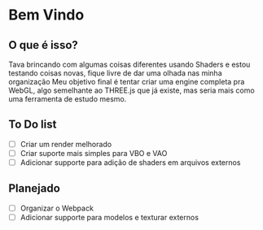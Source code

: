 # Bem Vindo

## O que é isso?

Tava brincando com algumas coisas diferentes usando Shaders e estou testando coisas novas, fique livre de dar uma olhada nas minha organização
Meu objetivo final é tentar criar uma engine completa pra WebGL, algo semelhante ao THREE.js que já existe, mas seria mais como uma ferramenta de estudo mesmo.

## To Do list

- [ ] Criar um render melhorado
- [ ] Criar suporte mais simples para VBO e VAO
- [ ] Adicionar supporte para adição de shaders em arquivos externos

## Planejado

- [ ] Organizar o Webpack
- [ ] Adicionar supporte para modelos e texturar externos
